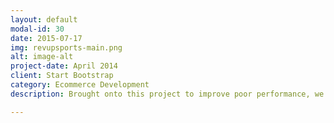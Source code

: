 ```yaml
---
layout: default
modal-id: 30
date: 2015-07-17
img: revupsports-main.png
alt: image-alt
project-date: April 2014
client: Start Bootstrap
category: Ecommerce Development
description: Brought onto this project to improve poor performance, we managed to massivly decrease the load on the server and bring some page times down from +40 seconds to just a few seconds. Involved a large cleanup/re-write of existing 3rd party extensions and a brand new theme.

---
```

